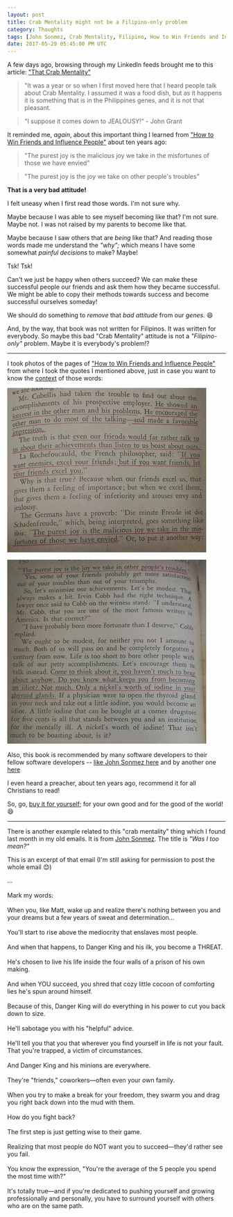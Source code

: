 ```yaml
---
layout: post
title: Crab Mentality might not be a Filipino-only problem
category: Thoughts
tags: [John Sonmez, Crab Mentality, Filipino, How to Win Friends and Influence People]
date: 2017-05-20 05:45:00 PM UTC
---
```


<!-- May 21, 2017 01:45:00 AM Philippine Time -->


A few days ago, browsing through my LinkedIn feeds brought me to this article: ["That Crab Mentality"](http://filipinoaustralianjournal.com.au/that-crab-mentality/)

> "It was a year or so when I first moved here that I heard people talk about Crab Mentality. I assumed it was a food dish, but as it happens it is something that is in the Philippines genes, and it is not that pleasant.

> "I suppose it comes down to JEALOUSY!" - John Grant

It reminded me, _again_, about this important thing I learned from ["How to Win Friends and Influence People"](https://www.bookdepository.com/book/9780091906818?a_aid=jflaga) about ten years ago:


<!--more-->

> "The purest joy is the malicious joy we take in the misfortunes of those we have envied"
	
> "The purest joy is the joy we take on other people's troubles"

**That is a very bad attitude!**

I felt uneasy when I first read those words. I'm not sure why.

Maybe because I was able to see myself becoming like that? I'm not sure. Maybe not. I was not raised by my parents to become like that.

Maybe because I saw others that are _being_ like that? And reading those words made me understand the _"why";_ which means I have some somewhat _painful decisions_ to make? Maybe!

Tsk! Tsk!

Can't we just be happy when others succeed? We can make these successful people our friends and ask them how they became successful. We might be able to copy their methods towards success and become successful ourselves someday!

We should do something to _remove_ that _bad attitude_ from our _genes_. :smile:

And, by the way, that book was not written for Filipinos. It was written for everybody. So maybe this bad "Crab Mentality" attitude is not a _"Filipino-only"_ problem. Maybe it is everybody's problem!?


---

I took photos of the pages of ["How to Win Friends and Influence People"](https://www.bookdepository.com/book/9780091906818?a_aid=jflaga) from where I took the quotes I mentioned above, just in case you want to know the [context](/2017/05/20/text-taken-out-of-context/) of those words:

[![Purest joy part 1 - from "How to Win Friends and Influence People"](/images/2017/purest-joy-1.jpg)](https://www.bookdepository.com/book/9780091906818?a_aid=jflaga)


[![Purest joy part 2 - from "How to Win Friends and Influence People"](/images/2017/purest-joy-2.jpg)](https://www.bookdepository.com/book/9780091906818?a_aid=jflaga)

Also, this book is recommended by many software developers to their fellow software developers -- [like John Sonmez here](https://simpleprogrammer.com/2016/03/29/top-10-books-read-2016/) and by another one [here](http://robertgreiner.com/2013/09/software-developer-book-recommendations/)

I even heard a preacher, about ten years ago, recommend it for all Christians to read!

So, go, [buy it for yourself](https://www.bookdepository.com/book/9780091906818?a_aid=jflaga); for your own good and for the good of the world! :smile:

---

There is another example related to this "crab mentality" thing which I found last month in my old emails. It is from [John Sonmez](https://simpleprogrammer.com/). The title is _"Was I too mean?"_

This is an excerpt of that email (I'm still asking for permission to post the whole email :blush:)

<div class="middlebar">
    ...
<br /><br />
    Mark my words:
<br /><br />
    When you, like Matt, wake up and realize there's nothing between you and your dreams but a few years of sweat and determination...
<br /><br />
    You'll start to rise above the mediocrity that enslaves most people.
<br /><br />
    And when that happens, to Danger King and his ilk, you become a THREAT.
<br /><br />
    He's chosen to live his life inside the four walls of a prison of his own making.
<br /><br />
    And when YOU succeed, you shred that cozy little cocoon of comforting lies he's spun around himself.
<br /><br />
    Because of this, Danger King will do everything in his power to cut you back down to size.
<br /><br />
    He'll sabotage you with his "helpful" advice.
<br /><br />
    He'll tell you that you that wherever you find yourself in life is not your fault. That you're trapped, a victim of circumstances.
<br /><br />
    And Danger King and his minions are everywhere. 
<br /><br />
    They're "friends," coworkers—often even your own family.
<br /><br />
    When you try to make a break for your freedom, they swarm you and drag you right back down into the mud with them.
<br /><br />
    How do you fight back?
<br /><br />
    The first step is just getting wise to their game.
<br /><br />
    Realizing that most people do NOT want you to succeed—they'd rather see you fail.
<br /><br />
    You know the expression, "You're the average of the 5 people you spend the most time with?"
<br /><br />
    It's totally true—and if you're dedicated to pushing yourself and growing professionally and personally, you have to surround yourself with others who are on the same path.
        
</div>